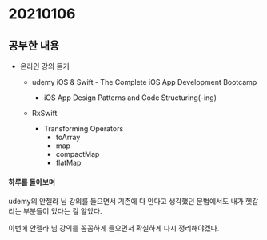 # 20210106

## 공부한 내용
+ 온라인 강의 듣기
  - udemy iOS & Swift - The Complete iOS App Development Bootcamp
    * iOS App Design Patterns and Code Structuring(-ing)

  - RxSwift
    * Transforming Operators
      + toArray
      + map
      + compactMap
      + flatMap

#### 하루를 돌아보며
udemy의 안젤라 님 강의를 들으면서 기존에 다 안다고 생각했던 문법에서도 내가 헷갈리는 부분들이 있다는 걸 알았다.

이번에 안젤라 님 강의를 꼼꼼하게 들으면서 확실하게 다시 정리해야겠다.
